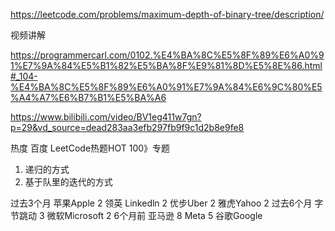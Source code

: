 https://leetcode.com/problems/maximum-depth-of-binary-tree/description/

视频讲解

https://programmercarl.com/0102.%E4%BA%8C%E5%8F%89%E6%A0%91%E7%9A%84%E5%B1%82%E5%BA%8F%E9%81%8D%E5%8E%86.html#_104-%E4%BA%8C%E5%8F%89%E6%A0%91%E7%9A%84%E6%9C%80%E5%A4%A7%E6%B7%B1%E5%BA%A6

https://www.bilibili.com/video/BV1eg411w7gn?p=29&vd_source=dead283aa3efb297fb9f9c1d2b8e9fe8

热度
百度
LeetCode热题HOT 100》专题


1. 递归的方式
2. 基于队里的迭代的方式

过去3个月
苹果Apple
2
领英 Linkedln
2
优步Uber
2
雅虎Yahoo
2
过去6个月
字节跳动
3
微软Microsoft
2
6个月前
亚马逊
8
Meta
5
谷歌Google
